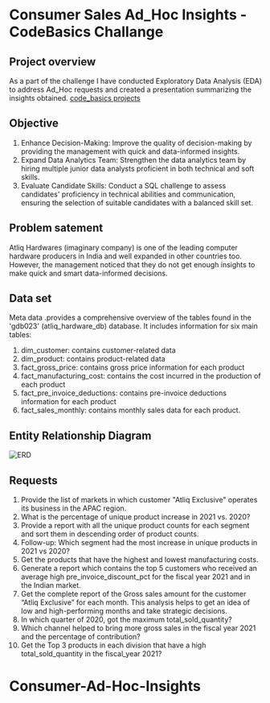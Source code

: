 # Consumer Sales Ad_Hoc Insights - CodeBasics Challange

## Project overview
As  a part of the challenge I have conducted Exploratory Data Analysis (EDA) to address Ad_Hoc requests and created a presentation summarizing the insights obtained.
[code_basics projects](https://codebasics.io/challenge/codebasics-resume-project-challenge)

## Objective
1. Enhance Decision-Making: Improve the quality of decision-making by providing the management with quick and data-informed insights.
2. Expand Data Analytics Team: Strengthen the data analytics team by hiring multiple junior data analysts proficient in both technical and soft skills. 
3. Evaluate Candidate Skills: Conduct a SQL challenge to assess candidates' proficiency in technical abilities and communication, ensuring the selection of suitable candidates with a balanced skill set.

## Problem satement
Atliq Hardwares (imaginary company) is one of the leading computer hardware producers in India and well expanded in other countries too.
However, the management noticed that they do not get enough insights to make quick and smart data-informed decisions.

## Data set 
Meta data .provides a comprehensive overview of the tables found in the 'gdb023' (atliq_hardware_db) database. 
It includes information for six main tables:
1. dim_customer: contains customer-related data
2. dim_product: contains product-related data
3. fact_gross_price: contains gross price information for each product
4. fact_manufacturing_cost: contains the cost incurred in the production of each product
5. fact_pre_invoice_deductions: contains pre-invoice deductions information for each product
6. fact_sales_monthly: contains monthly sales data for each product.

## Entity Relationship Diagram
![ERD](https://github.com/SharvananB0510/Consumer-Goods_Insights/assets/69303949/98250e51-4019-4150-b5b0-3b3dee271efe)

## Requests
1. Provide the list of markets in which customer "Atliq Exclusive" operates its
business in the APAC region.
2. What is the percentage of unique product increase in 2021 vs. 2020?
3. Provide a report with all the unique product counts for each segment and
sort them in descending order of product counts.
4. Follow-up: Which segment had the most increase in unique products in
2021 vs 2020?
5. Get the products that have the highest and lowest manufacturing costs.
6. Generate a report which contains the top 5 customers who received an average high pre_invoice_discount_pct for the fiscal year 2021 and in the Indian market.
7.  Get the complete report of the Gross sales amount for the customer “Atliq
Exclusive” for each month. This analysis helps to get an idea of low and
high-performing months and take strategic decisions.
8. In which quarter of 2020, got the maximum total_sold_quantity?
9. Which channel helped to bring more gross sales in the fiscal year 2021
and the percentage of contribution?
10. Get the Top 3 products in each division that have a high
total_sold_quantity in the fiscal_year 2021?








   
# Consumer-Ad-Hoc-Insights
